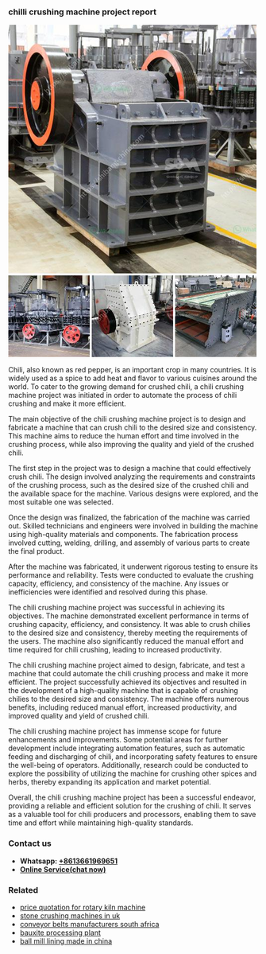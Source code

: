 <h3>chilli crushing machine project report</h3><img src='1706767925.jpg' alt=''><p>Chili, also known as red pepper, is an important crop in many countries. It is widely used as a spice to add heat and flavor to various cuisines around the world. To cater to the growing demand for crushed chili, a chili crushing machine project was initiated in order to automate the process of chili crushing and make it more efficient.</p><p>The main objective of the chili crushing machine project is to design and fabricate a machine that can crush chili to the desired size and consistency. This machine aims to reduce the human effort and time involved in the crushing process, while also improving the quality and yield of the crushed chili.</p><p>The first step in the project was to design a machine that could effectively crush chili. The design involved analyzing the requirements and constraints of the crushing process, such as the desired size of the crushed chili and the available space for the machine. Various designs were explored, and the most suitable one was selected.</p><p>Once the design was finalized, the fabrication of the machine was carried out. Skilled technicians and engineers were involved in building the machine using high-quality materials and components. The fabrication process involved cutting, welding, drilling, and assembly of various parts to create the final product.</p><p>After the machine was fabricated, it underwent rigorous testing to ensure its performance and reliability. Tests were conducted to evaluate the crushing capacity, efficiency, and consistency of the machine. Any issues or inefficiencies were identified and resolved during this phase.</p><p>The chili crushing machine project was successful in achieving its objectives. The machine demonstrated excellent performance in terms of crushing capacity, efficiency, and consistency. It was able to crush chilies to the desired size and consistency, thereby meeting the requirements of the users. The machine also significantly reduced the manual effort and time required for chili crushing, leading to increased productivity.</p><p>The chili crushing machine project aimed to design, fabricate, and test a machine that could automate the chili crushing process and make it more efficient. The project successfully achieved its objectives and resulted in the development of a high-quality machine that is capable of crushing chilies to the desired size and consistency. The machine offers numerous benefits, including reduced manual effort, increased productivity, and improved quality and yield of crushed chili.</p><p>The chili crushing machine project has immense scope for future enhancements and improvements. Some potential areas for further development include integrating automation features, such as automatic feeding and discharging of chili, and incorporating safety features to ensure the well-being of operators. Additionally, research could be conducted to explore the possibility of utilizing the machine for crushing other spices and herbs, thereby expanding its application and market potential.</p><p>Overall, the chili crushing machine project has been a successful endeavor, providing a reliable and efficient solution for the crushing of chili. It serves as a valuable tool for chili producers and processors, enabling them to save time and effort while maintaining high-quality standards.</p><h3>Contact us</h3><ul><li><strong>Whatsapp:&nbsp;<a href="https://wa.me/8613661969651">+8613661969651</a></strong></li><li><a href="https://swt.shibang-china.com/?git&amp;zhl&amp;chilli crushing machine project report"><strong>Online Service(chat now)</strong></a></li></ul><h3>Related</h3><ul><li><a href='price quotation for rotary kiln machine.md'>price quotation for rotary kiln machine</a></li><li><a href='stone crushing machines in uk.md'>stone crushing machines in uk</a></li><li><a href='conveyor belts manufacturers south africa.md'>conveyor belts manufacturers south africa</a></li><li><a href='bauxite processing plant.md'>bauxite processing plant</a></li><li><a href='ball mill lining made in china.md'>ball mill lining made in china</a></li></ul>